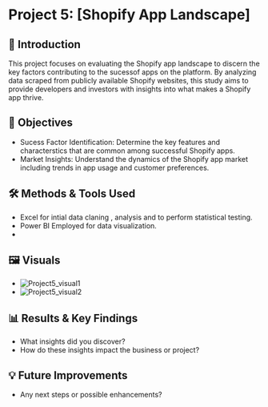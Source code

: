 # Project 5: [Shopify App Landscape]
## 📌 Introduction
This project focuses on evaluating the Shopify app landscape to discern the key factors contributing to the sucessof apps on the platform.  By analyzing data scraped from publicly available Shopify websites, this study aims to provide developers and investors with insights into what makes a Shopify app thrive.

## 📌 Objectives
 - Sucess Factor Identification: Determine the key features and characterstics that are common among successful Shopify apps.
 - Market Insights: Understand the dynamics of the Shopify app market including trends in app usage and customer preferences.

## 🛠 Methods & Tools Used
- Excel for intial data claning , analysis and to perform statistical testing.
- Power BI Employed for data visualization.
- 
## 🖼 Visuals
- ![Project5_visual1](project5_visual1.png)
- ![Project5_visual2](project5_visual2.png)

## 📊 Results & Key Findings
- What insights did you discover?
- How do these insights impact the business or project?

## 💡 Future Improvements
- Any next steps or possible enhancements?
